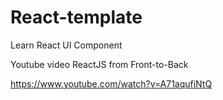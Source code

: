 # React-template
Learn React UI Component

Youtube video ReactJS from Front-to-Back

https://www.youtube.com/watch?v=A71aqufiNtQ
